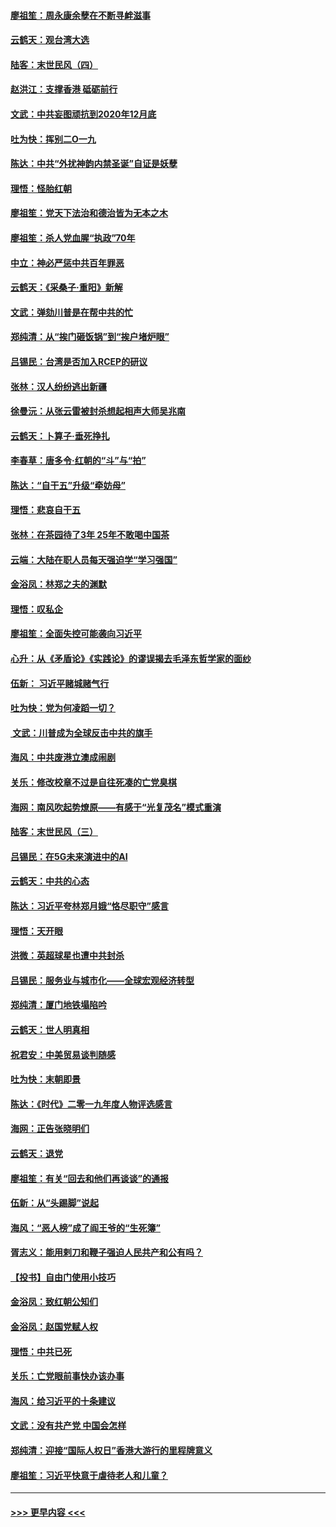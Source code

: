 #### [廖祖笙：周永康余孽在不断寻衅滋事](../pages/nsc993/n11751013.md?t=12282111) 
#### [云鹤天：观台湾大选](../pages/nsc993/n11751007.md?t=12282111) 
#### [陆客：末世民风（四）](../pages/nsc993/n11749203.md?t=12282111) 
#### [赵洪江：支撑香港 砥砺前行](../pages/nsc993/n11748482.md?t=12282111) 
#### [文武：中共妄图顽抗到2020年12月底](../pages/nsc993/n11748446.md?t=12282111) 
#### [吐为快：挥别二O一九](../pages/nsc993/n11748411.md?t=12282111) 
#### [陈达：中共“外扰神韵内禁圣诞”自证是妖孽](../pages/nsc993/n11748226.md?t=12282111) 
#### [理悟：怪胎红朝](../pages/nsc993/n11748206.md?t=12282111) 
#### [廖祖笙：党天下法治和德治皆为无本之木](../pages/nsc993/n11748135.md?t=12282111) 
#### [廖祖笙：杀人党血腥“执政”70年](../pages/nsc993/n11745144.md?t=12282111) 
#### [中立：神必严惩中共百年罪恶](../pages/nsc993/n11744970.md?t=12282111) 
#### [云鹤天：《采桑子‧重阳》新解](../pages/nsc993/n11744948.md?t=12282111) 
#### [文武：弹劾川普是在帮中共的忙](../pages/nsc993/n11744758.md?t=12282111) 
#### [郑纯清：从“挨门砸饭锅”到“挨户堵炉眼”](../pages/nsc993/n11744745.md?t=12282111) 
#### [吕锡民：台湾是否加入RCEP的研议](../pages/nsc993/n11744701.md?t=12282111) 
#### [张林：汉人纷纷逃出新疆](../pages/nsc993/n11743530.md?t=12282111) 
#### [徐曼沅：从张云雷被封杀想起相声大师吴兆南](../pages/nsc993/n11741816.md?t=12282111) 
#### [云鹤天：卜算子‧垂死挣扎](../pages/nsc993/n11739956.md?t=12282111) 
#### [李春草：唐多令‧红朝的“斗”与“拍”](../pages/nsc993/n11739830.md?t=12282111) 
#### [陈达：“自干五”升级“牵妨母”](../pages/nsc993/n11739724.md?t=12282111) 
#### [理悟：悲哀自干五](../pages/nsc993/n11739547.md?t=12282111) 
#### [张林：在茶园待了3年 25年不敢喝中国茶](../pages/nsc993/n11739240.md?t=12282111) 
#### [云端：大陆在职人员每天强迫学“学习强国”](../pages/nsc993/n11738735.md?t=12282111) 
#### [金浴凤：林郑之夫的渊默](../pages/nsc993/n11737735.md?t=12282111) 
#### [理悟：叹私企](../pages/nsc993/n11737715.md?t=12282111) 
#### [廖祖笙：全面失控可能袭向习近平](../pages/nsc993/n11737704.md?t=12282111) 
#### [心升：从《矛盾论》《实践论》的谬误揭去毛泽东哲学家的面纱](../pages/nsc993/n11736962.md?t=12282111) 
#### [伍新： 习近平赌城赌气行](../pages/nsc993/n11736929.md?t=12282111) 
#### [吐为快：党为何凌蹈一切？](../pages/nsc993/n11736915.md?t=12282111) 
#### [ 文武：川普成为全球反击中共的旗手](../pages/nsc993/n11736882.md?t=12282111) 
#### [海风：中共废港立澳成闹剧](../pages/nsc993/n11735857.md?t=12282111) 
#### [关乐：修改校章不过是自往死凑的亡党臭棋](../pages/nsc993/n11735097.md?t=12282111) 
#### [海网：南风吹起势燎原——有感于“光复茂名”模式重演](../pages/nsc993/n11732308.md?t=12282111) 
#### [陆客：末世民风（三）](../pages/nsc993/n11732211.md?t=12282111) 
#### [吕锡民：在5G未来演进中的AI](../pages/nsc993/n11730010.md?t=12282111) 
#### [云鹤天：中共的心态](../pages/nsc993/n11729906.md?t=12282111) 
#### [陈达：习近平夸林郑月娥“恪尽职守”感言](../pages/nsc993/n11729881.md?t=12282111) 
#### [理悟：天开眼](../pages/nsc993/n11729699.md?t=12282111) 
#### [洪微：英超球星也遭中共封杀](../pages/nsc993/n11727243.md?t=12282111) 
#### [吕锡民：服务业与城市化——全球宏观经济转型](../pages/nsc993/n11725845.md?t=12282111) 
#### [郑纯清：厦门地铁塌陷吟](../pages/nsc993/n11725813.md?t=12282111) 
#### [云鹤天：世人明真相](../pages/nsc993/n11725621.md?t=12282111) 
#### [祝君安：中美贸易谈判随感](../pages/nsc993/n11725609.md?t=12282111) 
#### [吐为快：末朝即景](../pages/nsc993/n11723365.md?t=12282111) 
#### [陈达：《时代》二零一九年度人物评选感言](../pages/nsc993/n11723337.md?t=12282111) 
#### [海网：正告张晓明们](../pages/nsc993/n11723228.md?t=12282111) 
#### [云鹤天：退党](../pages/nsc993/n11723056.md?t=12282111) 
#### [廖祖笙：有关“回去和他们再谈谈”的通报](../pages/nsc993/n11722442.md?t=12282111) 
#### [伍新：从“头踢脚”说起](../pages/nsc993/n11722429.md?t=12282111) 
#### [海风：“恶人榜”成了阎王爷的“生死簿”](../pages/nsc993/n11722272.md?t=12282111) 
#### [胥志义：能用剌刀和鞭子强迫人民共产和公有吗？](../pages/nsc993/n11720569.md?t=12282111) 
#### [【投书】自由门使用小技巧](../pages/nsc993/n11720180.md?t=12282111) 
#### [金浴凤：致红朝公知们](../pages/nsc993/n11720563.md?t=12282111) 
#### [金浴凤：赵国党赋人权](../pages/nsc993/n11720533.md?t=12282111) 
#### [理悟：中共已死](../pages/nsc993/n11720233.md?t=12282111) 
#### [关乐：亡党眼前事快办该办事](../pages/nsc993/n11719160.md?t=12282111) 
#### [海风：给习近平的十条建议](../pages/nsc993/n11717616.md?t=12282111) 
#### [文武：没有共产党 中国会怎样](../pages/nsc993/n11717584.md?t=12282111) 
#### [郑纯清：迎接“国际人权日”香港大游行的里程牌意义](../pages/nsc993/n11717417.md?t=12282111) 
#### [廖祖笙：习近平快意于虐待老人和儿童？](../pages/nsc993/n11715313.md?t=12282111) 

----
#### [ >>> 更早内容 <<< ](../indexes/nsc993-earlier.md)
